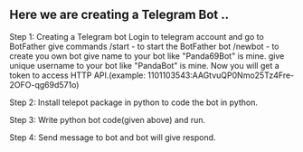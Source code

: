 
Here we are creating a Telegram Bot ..
------------------------------------------------------------------------------
Step 1: Creating a Telegram bot
		Login to telegram account and go to BotFather
		give commands
		/start - to start the BotFather bot
		/newbot - to create you own bot
		give name to your bot like "Panda69Bot" is mine.
		give unique username to your bot like "PandaBot" is mine.
		Now you will get a token to access HTTP API.(example: 1101103543:AAGtvuQP0Nmo25Tz4Fre-2OFO-qg69d571o)
		
Step 2: Install telepot package in python to code the bot in python.

Step 3: Write python bot code(given above) and run.

Step 4: Send message to bot and bot will give respond.
